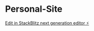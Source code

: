 # Personal-Site

[Edit in StackBlitz next generation editor ⚡️](https://stackblitz.com/~/github.com/Mathi8843/Personal-Site)